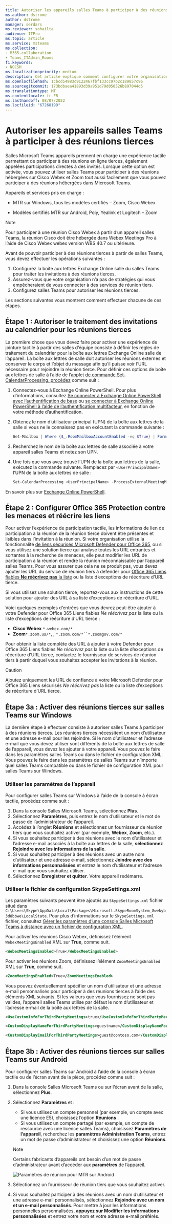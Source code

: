 ```yaml
---
title: Autoriser les appareils salles Teams à participer à des réunions tierces
ms.author: dstrome
author: dstrome
manager: serdars
ms.reviewer: sohailta
audience: ITPro
ms.topic: article
ms.service: msteams
ms.collection:
- M365-collaboration
- Teams_ITAdmin_Rooms
f1.keywords:
- NOCSH
ms.localizationpriority: medium
description: Cet article explique comment configurer votre organisation et salles Teams des appareils pour prendre en charge la participation de réunions tierces à Cisco Webex et Zoom.
ms.openlocfilehash: 1cbcd54983c9122467fbf133cc97b2c189857c96
ms.sourcegitcommit: 173bdbaea41893d39a951d79d050526b897044d5
ms.translationtype: MT
ms.contentlocale: fr-FR
ms.lasthandoff: 08/07/2022
ms.locfileid: "67268199"
---
```

# <a name="enable-teams-rooms-devices-to-join-third-party-meetings"></a>Autoriser les appareils salles Teams à participer à des réunions tierces

Salles Microsoft Teams appareils prennent en charge une expérience tactile permettant de participer à des réunions en ligne tierces, également appelées participations directes à des invités. Lorsque cette option est activée, vous pouvez utiliser salles Teams pour participer à des réunions hébergées sur Cisco Webex et Zoom tout aussi facilement que vous pouvez participer à des réunions hébergées dans Microsoft Teams.

Appareils et services pris en charge :

- MTR sur Windows, tous les modèles certifiés – Zoom, Cisco Webex

- Modèles certifiés MTR sur Android, Poly, Yealink et Logitech – Zoom

> [!NOTE]
> Pour participer à une réunion Cisco Webex à partir d’un appareil salles Teams, la réunion Cisco doit être hébergée dans Webex Meetings Pro à l’aide de Cisco Webex webex version WBS 40.7 ou ultérieure. 

Avant de pouvoir participer à des réunions tierces à partir de salles Teams, vous devez effectuer les opérations suivantes :

1. Configurez la boîte aux lettres Exchange Online salle du salles Teams pour traiter les invitations à des réunions tierces.
2. Assurez-vous que votre organisation n’a pas de stratégies qui vous empêcheraient de vous connecter à des services de réunion tiers.
3. Configurez salles Teams pour autoriser les réunions tierces.

Les sections suivantes vous montrent comment effectuer chacune de ces étapes.

## <a name="step-1-allow-calendar-invite-processing-for-third-party-meetings"></a>Étape 1 : Autoriser le traitement des invitations au calendrier pour les réunions tierces

La première chose que vous devez faire pour activer une expérience de jointure tactile à partir des salles d’équipe consiste à définir les règles de traitement du calendrier pour la boîte aux lettres Exchange Online salle de l’appareil. La boîte aux lettres de salle doit autoriser les réunions externes et conserver le corps et l’objet du message afin qu’il puisse voir l’URL nécessaire pour rejoindre la réunion tierce. Pour définir ces options de boîte aux lettres de salle à l’aide de l’applet [de commande Set-CalendarProcessing, procédez](/powershell/module/exchange/set-calendarprocessing.) comme suit :

1. Connectez-vous à Exchange Online PowerShell. Pour plus d’informations, consultez [Se connecter à Exchange Online PowerShell avec l’authentification de base](/powershell/exchange/connect-to-exchange-online-powershell) ou [se connecter à Exchange Online PowerShell à l’aide de l’authentification multifacteur](/powershell/exchange/mfa-connect-to-exchange-online-powershell), en fonction de votre méthode d’authentification.

2. Obtenez le nom d’utilisateur principal (UPN) de la boîte aux lettres de la salle si vous ne le connaissez pas en exécutant la commande suivante :

    ```powershell
    Get-Mailbox | Where {$_.RoomMailboxAccountEnabled -eq $True} | Format-Table Name, UserPrincipalName
    ```
    
3. Recherchez le nom de la boîte aux lettres de salle associée à votre appareil salles Teams et notez son UPN.

4. Une fois que vous avez trouvé l’UPN de la boîte aux lettres de la salle, exécutez la commande suivante. Remplacez par `<UserPrincipalName>` l’UPN de la boîte aux lettres de salle :

    ```powershell
    Set-CalendarProcessing <UserPrincipalName> -ProcessExternalMeetingMessages $True -DeleteComments $False -DeleteSubject $False
    ```

En savoir plus sur [Exchange Online PowerShell](/powershell/exchange/exchange-online-powershell).

## <a name="step-2-configure-office-365-threat-protection-and-link-rewrite"></a>Étape 2 : Configurer Office 365 Protection contre les menaces et réécrire les liens

Pour activer l’expérience de participation tactile, les informations de lien de participation à la réunion de la réunion tierce doivent être présentes et lisibles dans l’invitation à la réunion. Si votre organisation utilise la fonctionnalité [de liens sécurisés Microsoft Defender pour Office 365](/microsoft-365/security/office-365-security/safe-links), ou si vous utilisez une solution tierce qui analyse toutes les URL entrantes et sortantes à la recherche de menaces, elle peut modifier les URL de participation à la réunion et rendre la réunion méconnaissable par l’appareil salles Teams. Pour vous assurer que cela ne se produit pas, vous devez ajouter les URL du service de réunion tiers à defender pour [Office 365 Liens fiables **Ne réécrivez pas** la liste](/microsoft-365/security/office-365-security/safe-links) ou la liste d’exceptions de réécriture d’URL tierce.

 Si vous utilisez une solution tierce, reportez-vous aux instructions de cette solution pour ajouter des URL à sa liste d’exceptions de réécriture d’URL.

Voici quelques exemples d’entrées que vous devrez peut-être ajouter à votre Defender pour Office 365 Liens fiables *Ne réécrivez pas* la liste ou la liste d’exceptions de réécriture d’URL tierce :

- **Cisco Webex** `*.webex.com/*`
- **Zoom**`*.zoom.us/*`, , `*.zoom.com/*``*.zoomgov.com/*`

Pour obtenir la liste complète des URL à ajouter à votre Defender pour Office 365 Liens fiables *Ne réécrivez pas* la liste ou la liste d’exceptions de réécriture d’URL tierce, contactez le fournisseur de services de réunion tiers à partir duquel vous souhaitez accepter les invitations à la réunion.

> [!CAUTION]
> Ajoutez uniquement les URL de confiance à votre Microsoft Defender pour Office 365 Liens sécurisés *Ne réécrivez pas* la liste ou la liste d’exceptions de réécriture d’URL tierce.

## <a name="step-3a-enable-third-party-meetings-on-teams-rooms-on-windows"></a>Étape 3a : Activer des réunions tierces sur salles Teams sur Windows

La dernière étape à effectuer consiste à autoriser salles Teams à participer à des réunions tierces. Les réunions tierces nécessitent un nom d’utilisateur et une adresse e-mail pour les rejoindre. Si le nom d’utilisateur et l’adresse e-mail que vous devez utiliser sont différents de la boîte aux lettres de salle de l’appareil, vous devez les ajouter à votre appareil. Vous pouvez le faire dans les paramètres salles Teams ou dans le fichier de configuration XML. Vous pouvez le faire dans les paramètres de salles Teams sur n’importe quel salles Teams compatible ou dans le fichier de configuration XML pour salles Teams sur Windows.

### <a name="use-device-settings"></a>Utiliser les paramètres de l’appareil

Pour configurer salles Teams sur Windows à l’aide de la console à écran tactile, procédez comme suit :

1. Dans la console Salles Microsoft Teams, sélectionnez **Plus**.
2. Sélectionnez **Paramètres**, puis entrez le nom d’utilisateur et le mot de passe de l’administrateur de l’appareil.
3. Accédez à l’onglet **Réunions** et sélectionnez un fournisseur de réunion tiers que vous souhaitez activer (par exemple, **Webex**, **Zoom**, etc.).
4. Si vous souhaitez participer à des réunions avec le nom d’utilisateur et l’adresse e-mail associés à la boîte aux lettres de la salle, **sélectionnez Rejoindre avec les informations de la salle**.
5. Si vous souhaitez participer à des réunions avec un autre nom d’utilisateur et une adresse e-mail, sélectionnez **Joindre avec des informations personnalisées** et entrez le nom d’utilisateur et l’adresse e-mail que vous souhaitez utiliser.
6. Sélectionnez **Enregistrer et quitter**. Votre appareil redémarre.

### <a name="use-the-skypesettingsxml-configuration-file"></a>Utiliser le fichier de configuration SkypeSettings.xml

Les paramètres suivants peuvent être ajoutés au `SkypeSettings.xml` fichier situé dans `C:\Users\Skype\AppData\Local\Packages\Microsoft.SkypeRoomSystem_8wekyb3d8bbwe\LocalState`. Pour plus d’informations sur le `SkypeSettings.xml` fichier, consultez [Gérer les paramètres d’une console Salles Microsoft Teams à distance avec un fichier de configuration XML](xml-config-file.md).

Pour activer les réunions Cisco Webex, définissez l’élément `WebexMeetingsEnabled` XML sur **True**, comme suit.

```xml
<WebexMeetingsEnabled>True</WebexMeetingsEnabled>
```

Pour activer les réunions Zoom, définissez l’élément `ZoomMeetingsEnabled` XML sur **True**, comme suit.

```xml
<ZoomMeetingsEnabled>True</ZoomMeetingsEnabled>
```

Vous pouvez éventuellement spécifier un nom d’utilisateur et une adresse e-mail personnalisés pour participer à des réunions tierces à l’aide des éléments XML suivants. Si les valeurs que vous fournissez ne sont pas valides, l’appareil salles Teams utilise par défaut le nom d’utilisateur et l’adresse e-mail de la boîte aux lettres de la salle.

```xml
<UseCustomInfoForThirdPartyMeetings>true</UseCustomInfoForThirdPartyMeetings>

<CustomDisplayNameForThirdPartyMeetings>guestname</CustomDisplayNameForThirdPartyMeetings>

<CustomDisplayEmailForThirdPartyMeetings>guest@contoso.com</CustomDisplayEmailForThirdPartyMeetings>
```
## <a name="step-3b-enable-third-party-meetings-on-teams-rooms-on-android"></a>Étape 3b : Activer des réunions tierces sur salles Teams sur Android

Pour configurer salles Teams sur Android à l’aide de la console à écran tactile ou de l’écran avant de la pièce, procédez comme suit :

1.  Dans la console Salles Microsoft Teams ou sur l’écran avant de la salle, sélectionnez **Plus**.
2.  Sélectionnez **Paramètres** et :
    -   Si vous utilisez un compte personnel (par exemple, un compte avec une licence E5), choisissez l’option **Réunions** .
    -   Si vous utilisez un compte partagé (par exemple, un compte de ressource avec une licence salles Teams), choisissez **Paramètres de l’appareil**, recherchez les **paramètres Administration Teams**, entrez un mot de passe d’administrateur et choisissez une option **Réunions**.
      > [!NOTE]
      > Certains fabricants d’appareils ont besoin d’un mot de passe d’administrateur avant d’accéder aux **paramètres** de l’appareil.

    ![Paramètres de réunion pour MTR sur Android](..\media\mtrandroid.png)

3.  Sélectionnez un fournisseur de réunion tiers que vous souhaitez activer.
4.  Si vous souhaitez participer à des réunions avec un nom d’utilisateur et une adresse e-mail personnalisés, sélectionnez **Rejoindre avec un nom et un e-mail personnalisés**. Pour mettre à jour les informations personnelles personnalisées, **appuyez sur Modifier les informations personnalisées** et entrez votre nom et votre adresse e-mail préférés.

